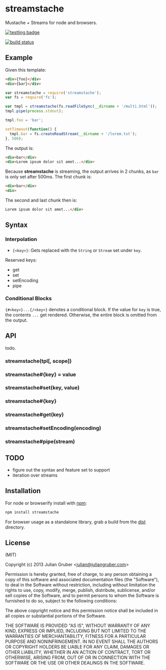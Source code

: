 # streamstache

Mustache + Streams for node and browsers.

[![testling badge](https://ci.testling.com/juliangruber/streamstache.png)](https://ci.testling.com/juliangruber/streamstache)

[![build status](https://secure.travis-ci.org/juliangruber/streamstache.png)](http://travis-ci.org/juliangruber/streamstache)

## Example

Given this template:

```html
<div>{foo}</div>
<div>{bar}</div>
```

```js
var streamstache = require('streamstache');
var fs = require('fs');

var tmpl = streamstache(fs.readFileSync(__dirname + '/multi.html'));
tmpl.pipe(process.stdout);

tmpl.foo = 'bar';

setTimeout(function() {
  tmpl.bar = fs.createReadStream(__dirname + '/lorem.txt');
}, 500);
```

The output is:

```html
<div>bar</div>
<div>Lorem ipsum dolor sit amet...</div>
```

Because **streamstache** is streaming, the output arrives in 2 chunks, as `bar`  is only set after 500ms. The first chunk is:

```html
<div>bar</div>
<div>
```

The second and last chunk then is:

```html
Lorem ipsum dolor sit amet...</div>
```

## Syntax

### Interpolation

* `{<key>}`: Gets replaced with the `String` or `Stream` set under `key`.

Reserved keys:

* get
* set
* setEncoding
* pipe

### Conditional Blocks

`{#<key>}...{/<key>}` denotes a conditional block. If the value for `key` is
true, the contents `...` get rendered. Otherwise, the entire block is omitted
from the output.

## API

todo.

### streamstache(tpl[, scope])

### streamstache#{key} = value
### streamstache#set(key, value)

### streamstache#{key}
### streamstache#get(key)

### streamstache#setEncoding(encoding)

### streamstache#pipe(stream)

## TODO

* figure out the syntax and feature set to support
* iteration over streams

## Installation

For node or browserify install with [npm](https://npmjs.org):

```bash
npm install streamstache
```

For browser usage as a standalone library, grab a build from the [dist](https://github.com/juliangruber/streamstache/tree/master/dist) directory.

## License

(MIT)

Copyright (c) 2013 Julian Gruber &lt;julian@juliangruber.com&gt;

Permission is hereby granted, free of charge, to any person obtaining a copy of
this software and associated documentation files (the "Software"), to deal in
the Software without restriction, including without limitation the rights to
use, copy, modify, merge, publish, distribute, sublicense, and/or sell copies
of the Software, and to permit persons to whom the Software is furnished to do
so, subject to the following conditions:

The above copyright notice and this permission notice shall be included in all
copies or substantial portions of the Software.

THE SOFTWARE IS PROVIDED "AS IS", WITHOUT WARRANTY OF ANY KIND, EXPRESS OR
IMPLIED, INCLUDING BUT NOT LIMITED TO THE WARRANTIES OF MERCHANTABILITY,
FITNESS FOR A PARTICULAR PURPOSE AND NONINFRINGEMENT. IN NO EVENT SHALL THE
AUTHORS OR COPYRIGHT HOLDERS BE LIABLE FOR ANY CLAIM, DAMAGES OR OTHER
LIABILITY, WHETHER IN AN ACTION OF CONTRACT, TORT OR OTHERWISE, ARISING FROM,
OUT OF OR IN CONNECTION WITH THE SOFTWARE OR THE USE OR OTHER DEALINGS IN THE
SOFTWARE.
